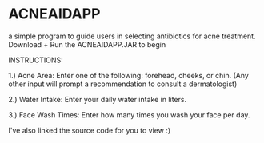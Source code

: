 # ACNEAIDAPP
 a simple program to guide users in selecting antibiotics for acne treatment. Download + Run the ACNEAIDAPP.JAR to begin

 INSTRUCTIONS:
 
1.) Acne Area: Enter one of the following: forehead, cheeks, or chin. (Any other input will prompt a recommendation to consult a dermatologist)

2.) Water Intake: Enter your daily water intake in liters.

3.) Face Wash Times: Enter how many times you wash your face per day.

I've also linked the source code for you to view :)
